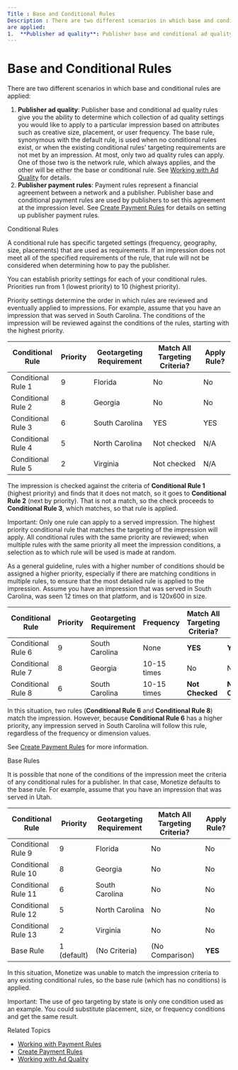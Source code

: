 ```yaml
---
Title : Base and Conditional Rules
Description : There are two different scenarios in which base and conditional rules
are applied:
1.  **Publisher ad quality**: Publisher base and conditional ad quality
---
```



# Base and Conditional Rules



There are two different scenarios in which base and conditional rules
are applied:

1.  **Publisher ad quality**: Publisher base and conditional ad quality
    rules give you the ability to determine which collection of ad
    quality settings you would like to apply to a particular impression
    based on attributes such as creative size, placement, or user
    frequency. The base rule, synonymous with the default rule, is used
    when no conditional rules exist, or when the existing conditional
    rules' targeting requirements are not met by an impression. At most,
    only two ad quality rules can apply. One of those two is the network
    rule, which always applies, and the other will be either the base or
    conditional rule. See
    <a href="working-with-publisher-ad-quality.html" class="xref">Working
    with Ad Quality</a> for details.
2.  **Publisher payment rules**: Payment rules represent a financial
    agreement between a network and a publisher. Publisher base and
    conditional payment rules are used by publishers to set this
    agreement at the impression level. See
    <a href="create-payment-rules.html" class="xref">Create Payment
    Rules</a> for details on setting up publisher payment rules.

Conditional Rules

A conditional rule has specific targeted settings (frequency, geography,
size, placements) that are used as requirements. If an impression does
not meet all of the specified requirements of the rule, that rule will
not be considered when determining how to pay the publisher.

You can establish priority settings for each of your conditional rules.
Priorities run from 1 (lowest priority) to 10 (highest priority).

Priority settings determine the order in which rules are reviewed and
eventually applied to impressions. For example, assume that you have an
impression that was served in South Carolina. The conditions of the
impression will be reviewed against the conditions of the rules,
starting with the highest priority.

<table class="table">
<thead class="thead">
<tr class="header row">
<th id="ID-00002577__entry__1" class="entry">Conditional Rule</th>
<th id="ID-00002577__entry__2" class="entry">Priority</th>
<th id="ID-00002577__entry__3" class="entry">Geotargeting
Requirement</th>
<th id="ID-00002577__entry__4" class="entry">Match All Targeting
Criteria?</th>
<th id="ID-00002577__entry__5" class="entry">Apply Rule?</th>
</tr>
</thead>
<tbody class="tbody">
<tr class="odd row">
<td class="entry" headers="ID-00002577__entry__1">Conditional Rule
1</td>
<td class="entry" headers="ID-00002577__entry__2">9</td>
<td class="entry" headers="ID-00002577__entry__3">Florida</td>
<td class="entry" headers="ID-00002577__entry__4">No</td>
<td class="entry" headers="ID-00002577__entry__5">No</td>
</tr>
<tr class="even row">
<td class="entry" headers="ID-00002577__entry__1">Conditional Rule
2</td>
<td class="entry" headers="ID-00002577__entry__2">8</td>
<td class="entry" headers="ID-00002577__entry__3">Georgia</td>
<td class="entry" headers="ID-00002577__entry__4">No</td>
<td class="entry" headers="ID-00002577__entry__5">No</td>
</tr>
<tr class="odd row">
<td class="entry" headers="ID-00002577__entry__1">Conditional Rule
3</td>
<td class="entry" headers="ID-00002577__entry__2">6</td>
<td class="entry" headers="ID-00002577__entry__3">South Carolina</td>
<td class="entry" headers="ID-00002577__entry__4">YES</td>
<td class="entry" headers="ID-00002577__entry__5">YES</td>
</tr>
<tr class="even row">
<td class="entry" headers="ID-00002577__entry__1">Conditional Rule
4</td>
<td class="entry" headers="ID-00002577__entry__2">5</td>
<td class="entry" headers="ID-00002577__entry__3">North Carolina</td>
<td class="entry" headers="ID-00002577__entry__4">Not checked</td>
<td class="entry" headers="ID-00002577__entry__5">N/A</td>
</tr>
<tr class="odd row">
<td class="entry" headers="ID-00002577__entry__1">Conditional Rule
5</td>
<td class="entry" headers="ID-00002577__entry__2">2</td>
<td class="entry" headers="ID-00002577__entry__3">Virginia</td>
<td class="entry" headers="ID-00002577__entry__4">Not checked</td>
<td class="entry" headers="ID-00002577__entry__5">N/A</td>
</tr>
</tbody>
</table>

The impression is checked against the criteria of **Conditional Rule 1**
(highest priority) and finds that it does not match, so it goes to
**Conditional Rule 2** (next by priority). That is not a match, so the
check proceeds to **Conditional Rule 3**, which matches, so that rule is
applied.



Important: Only one rule can apply to a
served impression. The highest priority conditional rule that matches
the targeting of the impression will apply. All conditional rules with
the same priority are reviewed; when multiple rules with the same
priority all meet the impression conditions, a selection as to which
rule will be used is made at random.



As a general guideline, rules with a higher number of conditions should
be assigned a higher priority, especially if there are matching
conditions in multiple rules, to ensure that the most detailed rule is
applied to the impression. Assume you have an impression that was served
in South Carolina, was seen 12 times on that platform, and is 120x600 in
size.

<table class="table">
<thead class="thead">
<tr class="header row">
<th id="ID-00002577__entry__31" class="entry">Conditional Rule</th>
<th id="ID-00002577__entry__32" class="entry">Priority</th>
<th id="ID-00002577__entry__33" class="entry">Geotargeting
Requirement</th>
<th id="ID-00002577__entry__34" class="entry">Frequency</th>
<th id="ID-00002577__entry__35" class="entry">Match All Targeting
Criteria?</th>
<th id="ID-00002577__entry__36" class="entry">Apply Rule?</th>
</tr>
</thead>
<tbody class="tbody">
<tr class="odd row">
<td class="entry" headers="ID-00002577__entry__31">Conditional Rule
6</td>
<td class="entry" headers="ID-00002577__entry__32">9</td>
<td class="entry" headers="ID-00002577__entry__33">South Carolina</td>
<td class="entry" headers="ID-00002577__entry__34">None</td>
<td class="entry"
headers="ID-00002577__entry__35"><strong>YES</strong></td>
<td class="entry"
headers="ID-00002577__entry__36"><strong>YES</strong></td>
</tr>
<tr class="even row">
<td class="entry" headers="ID-00002577__entry__31">Conditional Rule
7</td>
<td class="entry" headers="ID-00002577__entry__32">8</td>
<td class="entry" headers="ID-00002577__entry__33">Georgia</td>
<td class="entry" headers="ID-00002577__entry__34">10-15 times</td>
<td class="entry" headers="ID-00002577__entry__35">No</td>
<td class="entry" headers="ID-00002577__entry__36">No</td>
</tr>
<tr class="odd row">
<td class="entry" headers="ID-00002577__entry__31">Conditional Rule
8</td>
<td class="entry" headers="ID-00002577__entry__32">6</td>
<td class="entry" headers="ID-00002577__entry__33">South Carolina</td>
<td class="entry" headers="ID-00002577__entry__34">10-15 times</td>
<td class="entry" headers="ID-00002577__entry__35"><strong>Not
Checked</strong></td>
<td class="entry" headers="ID-00002577__entry__36"><strong>Not
Checked</strong></td>
</tr>
</tbody>
</table>

In this situation, two rules (**Conditional Rule 6** and **Conditional
Rule 8**) match the impression. However, because **Conditional Rule 6**
has a higher priority, any impression served in South Carolina will
follow this rule, regardless of the frequency or dimension values.

See <a href="create-payment-rules.html" class="xref">Create Payment
Rules</a> for more information.

Base Rules

It is possible that none of the conditions of the impression meet the
criteria of any conditional rules for a publisher. In that case,
Monetize defaults to the base rule. For example,
assume that you have an impression that was served in Utah.

<table class="table">
<thead class="thead">
<tr class="header row">
<th id="ID-00002577__entry__55" class="entry">Conditional Rule</th>
<th id="ID-00002577__entry__56" class="entry">Priority</th>
<th id="ID-00002577__entry__57" class="entry">Geotargeting
Requirement</th>
<th id="ID-00002577__entry__58" class="entry">Match All Targeting
Criteria?</th>
<th id="ID-00002577__entry__59" class="entry">Apply Rule?</th>
</tr>
</thead>
<tbody class="tbody">
<tr class="odd row">
<td class="entry" headers="ID-00002577__entry__55">Conditional Rule
9</td>
<td class="entry" headers="ID-00002577__entry__56">9</td>
<td class="entry" headers="ID-00002577__entry__57">Florida</td>
<td class="entry" headers="ID-00002577__entry__58">No</td>
<td class="entry" headers="ID-00002577__entry__59">No</td>
</tr>
<tr class="even row">
<td class="entry" headers="ID-00002577__entry__55">Conditional Rule
10</td>
<td class="entry" headers="ID-00002577__entry__56">8</td>
<td class="entry" headers="ID-00002577__entry__57">Georgia</td>
<td class="entry" headers="ID-00002577__entry__58">No</td>
<td class="entry" headers="ID-00002577__entry__59">No</td>
</tr>
<tr class="odd row">
<td class="entry" headers="ID-00002577__entry__55">Conditional Rule
11</td>
<td class="entry" headers="ID-00002577__entry__56">6</td>
<td class="entry" headers="ID-00002577__entry__57">South Carolina</td>
<td class="entry" headers="ID-00002577__entry__58">No</td>
<td class="entry" headers="ID-00002577__entry__59">No</td>
</tr>
<tr class="even row">
<td class="entry" headers="ID-00002577__entry__55">Conditional Rule
12</td>
<td class="entry" headers="ID-00002577__entry__56">5</td>
<td class="entry" headers="ID-00002577__entry__57">North Carolina</td>
<td class="entry" headers="ID-00002577__entry__58">No</td>
<td class="entry" headers="ID-00002577__entry__59">No</td>
</tr>
<tr class="odd row">
<td class="entry" headers="ID-00002577__entry__55">Conditional Rule
13</td>
<td class="entry" headers="ID-00002577__entry__56">2</td>
<td class="entry" headers="ID-00002577__entry__57">Virginia</td>
<td class="entry" headers="ID-00002577__entry__58">No</td>
<td class="entry" headers="ID-00002577__entry__59">No</td>
</tr>
<tr class="even row">
<td class="entry" headers="ID-00002577__entry__55">Base Rule</td>
<td class="entry" headers="ID-00002577__entry__56">1 (default)</td>
<td class="entry" headers="ID-00002577__entry__57">(No Criteria)</td>
<td class="entry" headers="ID-00002577__entry__58">(No Comparison)</td>
<td class="entry"
headers="ID-00002577__entry__59"><strong>YES</strong></td>
</tr>
</tbody>
</table>

In this situation, Monetize was unable to match
the impression criteria to any existing conditional rules, so the base
rule (which has no conditions) is applied.



Important: The use of geo targeting by
state is only one condition used as an example. You could substitute
placement, size, or frequency conditions and get the same result.



Related Topics

- <a href="working-with-payment-rules.html" class="xref">Working with
  Payment Rules</a>
- <a href="create-payment-rules.html" class="xref">Create Payment
  Rules</a>
- <a href="working-with-publisher-ad-quality.html" class="xref">Working
  with Ad Quality</a>




